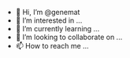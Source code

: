 - 👋 Hi, I’m @genemat
- 👀 I’m interested in ...
- 🌱 I’m currently learning ...
- 💞️ I’m looking to collaborate on ...
- 📫 How to reach me ...

<!---
genemat/genemat is a ✨ special ✨ repository because its `README.md` (this file) appears on your GitHub profile.
You can click the Preview link to take a look at your changes.
--->
